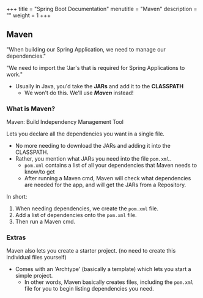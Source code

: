 +++
title = "Spring Boot Documentation"
menutitle = "Maven"
description = ""
weight = 1
+++

## Maven

"When building our Spring Application, we need to manage our dependencies."

"We need to import the 'Jar's that is required for Spring Applications to work."

- Usually in Java, you'd take the **JARs** and add it to the **CLASSPATH**
  - We won't do this. We'll use ***Maven*** instead!

### What is Maven?

Maven: Build Independency Management Tool

Lets you declare all the dependencies you want in a single file.
  - No more needing to download the JARs and adding it into the CLASSPATH.
  - Rather, you mention what JARs you need into the file `pom.xml`.
    - `pom.xml` contains a list of all your dependencies that Maven needs to know/to get
    - After running a Maven cmd, Maven will check what dependencies are needed for the app, and will get the JARs from a Repository.

In short:
1. When needing dependencies, we create the `pom.xml` file.
1. Add a list of dependencies onto the `pom.xml` file.
1. Then run a Maven cmd.

### Extras

Maven also lets you create a starter project. (no need to create this individual files yourself)
- Comes with an 'Archtype' (basically a template) which lets you start a simple project.
  - In other words, Maven basically creates files, including the `pom.xml` file for you to begin listing dependencies you need.
